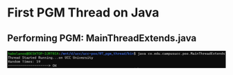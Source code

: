 # First PGM Thread on Java

## Performing PGM: MainThreadExtends.java
![Performing PGM](./assets/MainThreadExtends.jpg)
